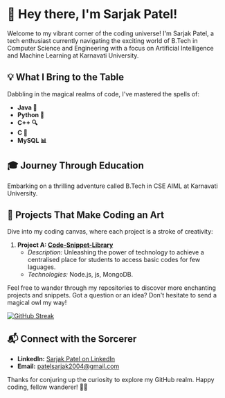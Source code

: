 # 👋 Hey there, I'm Sarjak Patel!

Welcome to my vibrant corner of the coding universe! I'm Sarjak Patel, a tech enthusiast currently navigating the exciting world of B.Tech in Computer Science and Engineering with a focus on Artificial Intelligence and Machine Learning at Karnavati University.

## 💡 What I Bring to the Table

Dabbling in the magical realms of code, I've mastered the spells of:

- **Java 🚀**
- **Python 🐍**
- **C++ 🔍**
- **C 🤖**
- **MySQL 📊**

## 🎓 Journey Through Education

Embarking on a thrilling adventure called B.Tech in CSE AIML at Karnavati University.

## 🚀 Projects That Make Coding an Art

Dive into my coding canvas, where each project is a stroke of creativity:

1. **Project A: [Code-Snippet-Library](https://github.com/Sarjak0308/code-snippet-library)**
   - *Description:* Unleashing the power of technology to achieve a centralised place for students to access basic codes for few laguages.
   - *Technologies:* Node.js, js, MongoDB.

Feel free to wander through my repositories to discover more enchanting projects and snippets. Got a question or an idea? Don't hesitate to send a magical owl my way!

[![GitHub Streak](https://streak-stats.demolab.com?user=Sarjak0308&theme=burnt-neon&hide_border=true&date_format=j%20M%5B%20Y%5D)](https://git.io/streak-stats)

## 📬 Connect with the Sorcerer

- **LinkedIn:** [Sarjak Patel on LinkedIn](www.linkedin.com/in/sarjakpatel03)
- **Email:** patelsarjak2004@gmail.com

Thanks for conjuring up the curiosity to explore my GitHub realm. Happy coding, fellow wanderer! 🚀✨
